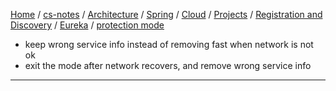 [Home](https://mengxianbin.github.io) /
[cs-notes](https://mengxianbin.github.io/cs-notes/site) /
[Architecture](https://mengxianbin.github.io/cs-notes/site/Architecture) /
[Spring](https://mengxianbin.github.io/cs-notes/site/Architecture/Spring) /
[Cloud](https://mengxianbin.github.io/cs-notes/site/Architecture/Spring/Cloud) /
[Projects](https://mengxianbin.github.io/cs-notes/site/Architecture/Spring/Cloud/Projects) /
[Registration and Discovery](https://mengxianbin.github.io/cs-notes/site/Architecture/Spring/Cloud/Projects/Registration%20and%20Discovery) /
[Eureka](https://mengxianbin.github.io/cs-notes/site/Architecture/Spring/Cloud/Projects/Registration%20and%20Discovery/Eureka) /
[protection mode](https://mengxianbin.github.io/cs-notes/site/Architecture/Spring/Cloud/Projects/Registration%20and%20Discovery/Eureka/protection%20mode)

* keep wrong service info instead of removing fast when network is not ok
* exit the mode after network recovers, and remove wrong service info

---
